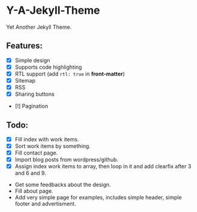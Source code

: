 Y-A-Jekyll-Theme
================

Yet Another Jekyll Theme.

## Features:
- [x] Simple design
- [x] Supports code highlighting
- [x] RTL support (add `rtl: true` in **front-matter**)
- [x] Sitemap
- [x] RSS
- [x] Sharing buttons
- [!] Pagination

## Todo:
- [x] Fill index with work items.
- [x] Sort work items by something.
- [x] Fill contact page.
- [x] Import blog posts from wordpress/github.
- [x] Assign index work items to array, then loop in it and add clearfix after 3 and 6 and 9.
- Get some feedbacks about the design.
- Fill about page.
- Add very simple page for examples, includes simple header, simple footer and advertisment.
